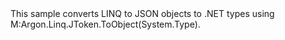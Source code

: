 <?xml version="1.0" encoding="utf-8"?>
<topic id="ToObjectType" revisionNumber="1">
  <developerConceptualDocument xmlns="http://ddue.schemas.microsoft.com/authoring/2003/5" xmlns:xlink="http://www.w3.org/1999/xlink">
    <introduction>
      <para>This sample converts LINQ to JSON objects to .NET types using
      <codeEntityReference>M:Argon.Linq.JToken.ToObject(System.Type)</codeEntityReference>.</para>
    </introduction>
    <section>
      <title>Sample</title>
      <content>
        <code lang="cs" source="..\Src\Tests\Documentation\Samples\Linq\ToObjectType.cs" region="Usage" title="Usage" />
      </content>
    </section>
  </developerConceptualDocument>
</topic>
